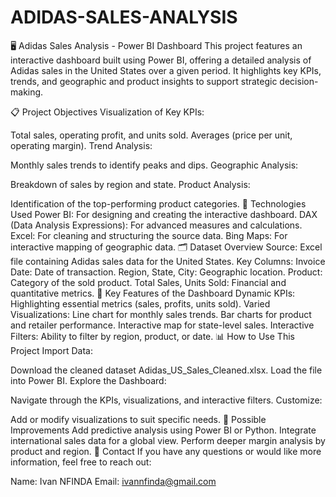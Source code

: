 # ADIDAS-SALES-ANALYSIS
🖥️ Adidas Sales Analysis - Power BI Dashboard
This project features an interactive dashboard built using Power BI, offering a detailed analysis of Adidas sales in the United States over a given period. It highlights key KPIs, trends, and geographic and product insights to support strategic decision-making.

📋 Project Objectives
Visualization of Key KPIs:

Total sales, operating profit, and units sold.
Averages (price per unit, operating margin).
Trend Analysis:

Monthly sales trends to identify peaks and dips.
Geographic Analysis:

Breakdown of sales by region and state.
Product Analysis:

Identification of the top-performing product categories.
🔧 Technologies Used
Power BI: For designing and creating the interactive dashboard.
DAX (Data Analysis Expressions): For advanced measures and calculations.
Excel: For cleaning and structuring the source data.
Bing Maps: For interactive mapping of geographic data.
🗂️ Dataset Overview
Source: Excel file containing Adidas sales data for the United States.
Key Columns:
Invoice Date: Date of transaction.
Region, State, City: Geographic location.
Product: Category of the sold product.
Total Sales, Units Sold: Financial and quantitative metrics.
🚀 Key Features of the Dashboard
Dynamic KPIs:
Highlighting essential metrics (sales, profits, units sold).
Varied Visualizations:
Line chart for monthly sales trends.
Bar charts for product and retailer performance.
Interactive map for state-level sales.
Interactive Filters:
Ability to filter by region, product, or date.
📊 How to Use This Project
Import Data:

Download the cleaned dataset Adidas_US_Sales_Cleaned.xlsx.
Load the file into Power BI.
Explore the Dashboard:

Navigate through the KPIs, visualizations, and interactive filters.
Customize:

Add or modify visualizations to suit specific needs.
📌 Possible Improvements
Add predictive analysis using Power BI or Python.
Integrate international sales data for a global view.
Perform deeper margin analysis by product and region.
📧 Contact
If you have any questions or would like more information, feel free to reach out:

Name: Ivan NFINDA
Email: ivannfinda@gmail.com
